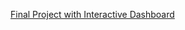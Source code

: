 [Final Project with Interactive Dashboard](https://lookerstudio.google.com/embed/reporting/2e894b26-81b8-4b02-a465-8f43ff0a2042/page/p_qmbqvf1omd)
